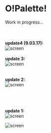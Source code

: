# O!Palette!
Work in progress...<br>
<br><br><br>
<b>update4 (9.03.17): </b><br>
![screen](https://raw.githubusercontent.com/henryco/OPalette/master/opall1a.png)
<br><br>
<b>update 3: </b><br>
![screen](https://raw.githubusercontent.com/henryco/OPalette/master/picker.png)
<br><br><br>
<b>update 2: </b><br>
![screen](https://raw.githubusercontent.com/henryco/OPalette/master/secondLook.png)
<br><br><br><br><br>
<b>update 1: </b><br>
![screen](https://raw.githubusercontent.com/henryco/OPalette/master/firstLook.png)
<br>

![screen](https://raw.githubusercontent.com/henryco/OPalette/master/skeleton.png)
